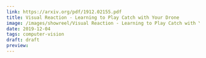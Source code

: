 ```yaml
---
link: https://arxiv.org/pdf/1912.02155.pdf
title: Visual Reaction - Learning to Play Catch with Your Drone
image: /images/showreel/Visual Reaction - Learning to Play Catch with Your Drone.jpg
date: 2019-12-04
tags: computer-vision
draft: draft
preview:
---
```



